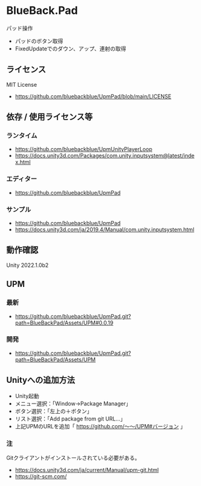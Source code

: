 # BlueBack.Pad
パッド操作
* パッドのボタン取得
* FixedUpdateでのダウン、アップ、連射の取得

## ライセンス
MIT License
* https://github.com/bluebackblue/UpmPad/blob/main/LICENSE

## 依存 / 使用ライセンス等
### ランタイム
* https://github.com/bluebackblue/UpmUnityPlayerLoop
* https://docs.unity3d.com/Packages/com.unity.inputsystem@latest/index.html
### エディター
* https://github.com/bluebackblue/UpmPad
### サンプル
* https://github.com/bluebackblue/UpmPad
* https://docs.unity3d.com/ja/2019.4/Manual/com.unity.inputsystem.html

## 動作確認
Unity 2022.1.0b2

## UPM
### 最新
* https://github.com/bluebackblue/UpmPad.git?path=BlueBackPad/Assets/UPM#0.0.19
### 開発
* https://github.com/bluebackblue/UpmPad.git?path=BlueBackPad/Assets/UPM

## Unityへの追加方法
* Unity起動
* メニュー選択：「Window->Package Manager」
* ボタン選択：「左上の＋ボタン」
* リスト選択：「Add package from git URL...」
* 上記UPMのURLを追加「 https://github.com/～～/UPM#バージョン 」
### 注
Gitクライアントがインストールされている必要がある。
* https://docs.unity3d.com/ja/current/Manual/upm-git.html
* https://git-scm.com/


